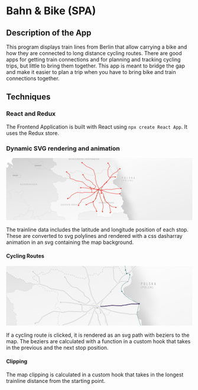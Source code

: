 # Bahn & Bike (SPA)

## Description of the App

This program displays train lines from Berlin that allow carrying a bike and how they are connected to long distance cycling routes.
There are good apps for getting train connections and for planning and tracking cycling trips, but little to bring them together. This app is meant to bridge the gap and make it easier to plan a trip when you have to bring bike and train connections together.

## Techniques

### React and Redux

The Frontend Application is built with React using `npx create React App`. It uses the Redux store.

### Dynamic SVG rendering and animation

![dynamically rendered polylines](./assets/images/trainlines.png "Trainlines rendered dynamically")

The trainline data includes the latitude and longitude position of each stop. These are converted to svg polylines and rendered with a css dasharray animation in an svg containing the map background.

#### Cycling Routes

![dynamically rendered polylines](./assets/images/cyclingpath.png "Trainlines rendered dynamically")

If a cycling route is clicked, it is rendered as an svg path with beziers to the map. The beziers are calculated with a function in a custom hook that takes in the previous and the next stop position.

#### Clipping

The map clipping is calculated in a custom hook that takes in the longest trainline distance from the starting point.


